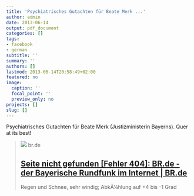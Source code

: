 ```yaml
---
title: 'Psychiatrisches Gutachten für Beate Merk ...'
author: admin
date: 2013-06-14
output: pdf_document
categories: []
tags:
- facebook
- german
subtitle: ''
summary: ''
authors: []
lastmod: 2013-06-14T20:58:49+02:00
featured: no
image:
  caption: ''
  focal_point: ''
  preview_only: no
projects: []
slug: []
---
```

Psychiatrisches Gutachten für Beate Merk (Justizministerin Bayerns). Quer at its best!
> [![](http://www.br.de/static/img/logo/logo_fb_thumb.png?version=2?version=855a4)](http://www.br.de/fernsehen/bayerisches-fernsehen/sendungen/quer/130613-quer-thema-merk-100.html)
> br.de
> ## [Seite nicht gefunden [Fehler 404]: BR.de - der Bayerische Rundfunk im Internet | BR.de](http://www.br.de/fernsehen/bayerisches-fernsehen/sendungen/quer/130613-quer-thema-merk-100.html)
>
>Regen und Schnee, sehr windig; AbkÃ¼hlung auf +4 bis -1 Grad

